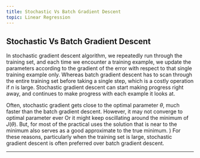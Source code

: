 ```yaml
---
title: Stochastic Vs Batch Gradient Descent
topic: Linear Regression
---
```


## Stochastic Vs Batch Gradient Descent

In stochastic gradient descent algorithm, we repeatedly run through the training set, and each time we encounter a training example, we update the parameters according to the gradient of the error with respect to that single training example only. Whereas batch gradient descent has to scan through the entire training set before taking a single step, which is a costly operation if $n$ is large. Stochastic gradient descent can start making progress right away, and continues to make progress with each example it looks at. 

Often, stochastic gradient gets close to the optimal parameter $\theta$, much faster than the batch gradient descent. However, it may not converge to optimal parameter ever Or it might keep oscillating around the minimum of $J(\theta)$. But, for most of the practical uses the solution that is near to the minimum also serves as a good approximate to the true minimum. ) For these reasons, particularly when the training set is large, stochastic gradient descent is often preferred over batch gradient descent.

---